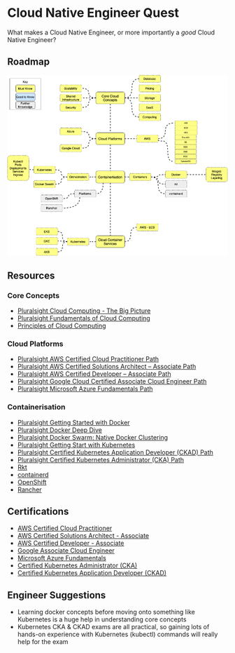 # Cloud Native Engineer Quest

What makes a Cloud Native Engineer, or more importantly a _good_ Cloud Native Engineer? 

## Roadmap

![alt text](../../assets/img/cloud_native_path.png "Cloud Native Path")

## Resources
### Core Concepts
  * [Pluralsight Cloud Computing - The Big Picture](https://app.pluralsight.com/library/courses/cloud-computing-big-picture/table-of-contents)
  * [Pluralsight Fundamentals of Cloud Computing](https://app.pluralsight.com/library/courses/cloud-computing-fundamentals/table-of-contents)
  * [Principles of Cloud Computing](https://docs.microsoft.com/en-us/learn/modules/principles-cloud-computing/)

### Cloud Platforms
  * [Pluralsight AWS Certified Cloud Practitioner Path](https://app.pluralsight.com/paths/certificate/aws-certified-cloud-practitioner)
  * [Pluralsight AWS Certified Solutions Architect – Associate Path](https://app.pluralsight.com/paths/certificate/aws-certified-solutions-architect-associate)
  * [Pluralsight AWS Certified Developer – Associate Path](https://app.pluralsight.com/paths/certificate/aws-certified-developer-associate)
  * [Pluralsight Google Cloud Certified Associate Cloud Engineer Path](https://app.pluralsight.com/paths/certificate/cloud-engineering-with-google-cloud)
  * [Pluralsight Microsoft Azure Fundamentals Path](https://app.pluralsight.com/paths/certificate/microsoft-azure-fundamentals-az-900)

### Containerisation
  * [Pluralsight Getting Started with Docker](https://app.pluralsight.com/library/courses/docker-getting-started/table-of-contents)
  * [Pluralsight Docker Deep Dive](https://app.pluralsight.com/library/courses/docker-deep-dive-update/table-of-contents)
  * [Pluralsight Docker Swarm: Native Docker Clustering](https://app.pluralsight.com/library/courses/docker-swarm-native-docker-clustering/table-of-contents)
  * [Pluralsight Getting Start with Kubernetes](https://app.pluralsight.com/library/courses/kubernetes-getting-started/table-of-contents)
  * [Pluralsight Certified Kubernetes Application Developer (CKAD) Path](https://app.pluralsight.com/paths/certificate/certified-kubernetes-application-developer-ckad)
  * [Pluralsight Certified Kubernetes Administrator (CKA) Path](https://app.pluralsight.com/paths/certificate/certified-kubernetes-administrator)
  * [Rkt](https://coreos.com/rkt/)
  * [containerd](https://containerd.io/)
  * [OpenShift](https://www.openshift.com/)
  * [Rancher](https://rancher.com/)

## Certifications
  * [AWS Certified Cloud Practitioner](https://aws.amazon.com/certification/certified-cloud-practitioner/)
  * [AWS Certified Solutions Architect - Associate](https://aws.amazon.com/certification/certified-solutions-architect-associate/)
  * [AWS Certified Developer - Associate](https://aws.amazon.com/certification/certified-developer-associate/)
  * [Google Associate Cloud Engineer](https://cloud.google.com/certification/cloud-engineer)
  * [Microsoft Azure Fundamentals](https://docs.microsoft.com/en-us/learn/certifications/azure-fundamentals)
  * [Certified Kubernetes Administrator (CKA)](https://www.cncf.io/certification/cka/)
  * [Certified Kubernetes Application Developer (CKAD)](https://www.cncf.io/certification/ckad/)

## Engineer Suggestions
  * Learning docker concepts before moving onto something like Kubernetes is a huge help in understanding core concepts
  * Kubernetes CKA & CKAD exams are all practical, so gaining lots of hands-on experience with Kubernetes (kubectl) commands will really help for the exam